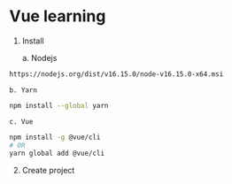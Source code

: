# Vue learning

1. Install

    a. Nodejs
```bash 
https://nodejs.org/dist/v16.15.0/node-v16.15.0-x64.msi
```

    b. Yarn
```bash 
npm install --global yarn
```

    c. Vue
```sh
npm install -g @vue/cli
# OR
yarn global add @vue/cli
```
2. Create project